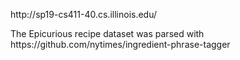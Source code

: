 <p> http://sp19-cs411-40.cs.illinois.edu/ </p>

<p> The Epicurious recipe dataset was parsed with https://github.com/nytimes/ingredient-phrase-tagger </p>
